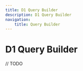 ```yaml
---
title: D1 Query Builder
description: D1 Query Builder
navigation:
    title: Query Builder
---
```


# D1 Query Builder

// TODO